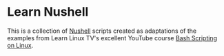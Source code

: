 # Learn Nushell

This is a collection of [Nushell](https://nushell.sh/) scripts created as adaptations of the examples from Learn Linux TV's excellent YouTube course [Bash Scripting on Linux](https://www.youtube.com/playlist?list=PLT98CRl2KxKGj-VKtApD8-zCqSaN2mD4w).
